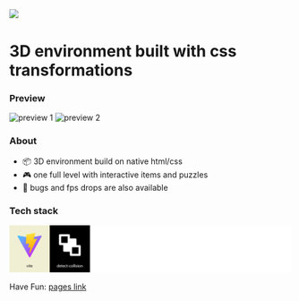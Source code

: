 <img src="github poster.jpg">

# 3D environment built with css transformations

### Preview

<img width="50%" src="./preview 1.gif" alt="preview 1">
<img width="50%" src="./preview 2.gif" alt="preview 2">

### About

*  :package: 3D environment build on native html/css
*  :video_game: one full level with interactive items and puzzles
*  :ant: bugs and fps drops are also available
  
### Tech stack

<img src="./tech stack.jpg" alt="tech stack list">

Have Fun: <a href="https://mero-plaform.github.io/CSS-3D-Dungeon"> pages link </a>
